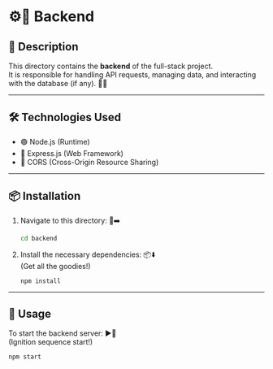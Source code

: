
# ⚙️🔧 Backend

## 📝 Description
This directory contains the **backend** of the full-stack project.  
It is responsible for handling API requests, managing data, and interacting with the database (if any). 💾📡

---

## 🛠️ Technologies Used

- 🟢 Node.js (Runtime)
- 🚆 Express.js (Web Framework)
- 🔗 CORS (Cross-Origin Resource Sharing)

---

## 📦 Installation

1. Navigate to this directory: 📁➡️  
   ```bash
   cd backend
   ```

2. Install the necessary dependencies: 📦⬇️  
   (Get all the goodies!)
   ```bash
   npm install
   ```

---

## 🚀 Usage

To start the backend server: ▶️🚀  
(Ignition sequence start!)
```bash
npm start
```

